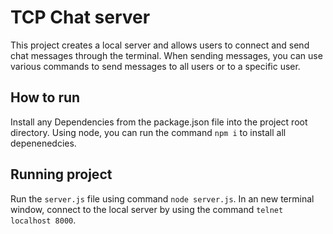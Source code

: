 # TCP Chat server

This project creates a local server and allows users to connect and send chat
messages through the terminal. When sending messages, you can use various
commands to send messages to all users or to a specific user.

## How to run

Install any Dependencies from the package.json file into the project root
directory. Using node, you can run the command ```npm i``` to install all
depenenedcies.

## Running project

Run the ```server.js``` file using command ```node server.js```. In an new
terminal window, connect to the local server by using the command
```telnet localhost 8000```.
